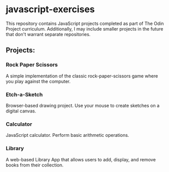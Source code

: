 # javascript-exercises

This repository contains JavaScript projects completed as part of The Odin Project curriculum. Additionally, I may include smaller projects in the future that don't warrant separate repositories.

## Projects:

### Rock Paper Scissors

A simple implementation of the classic rock-paper-scissors game where you play against the computer.

### Etch-a-Sketch

Browser-based drawing project. Use your mouse to create sketches on a digital canvas.

### Calculator

JavaScript calculator. Perform basic arithmetic operations.

### Library

A web-based Library App that allows users to add, display, and remove books from their collection.
